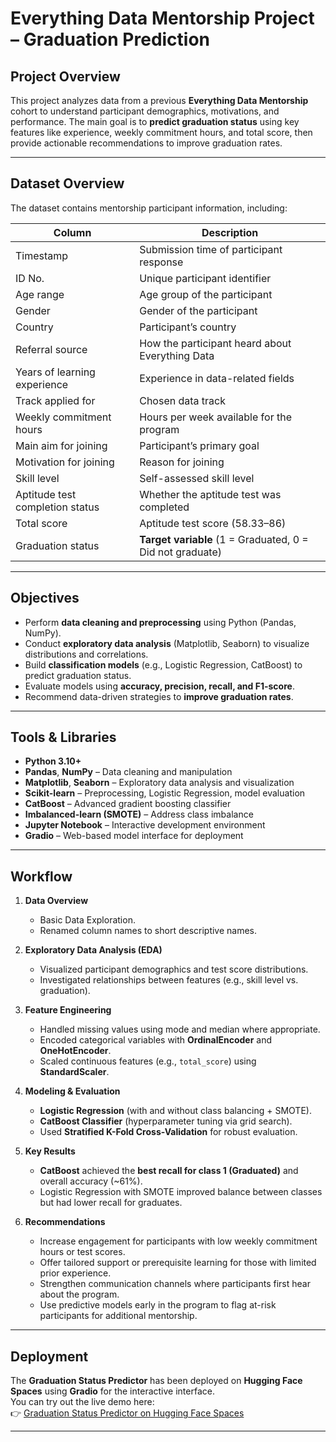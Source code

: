 # Everything Data Mentorship Project – Graduation Prediction  

## Project Overview  
This project analyzes data from a previous **Everything Data Mentorship** cohort to understand participant demographics, motivations, and performance. The main goal is to **predict graduation status** using key features like experience, weekly commitment hours, and total score, then provide actionable recommendations to improve graduation rates.  

---

## Dataset Overview  
The dataset contains mentorship participant information, including:  

| Column | Description |
|--------|-------------|
| Timestamp | Submission time of participant response |
| ID No. | Unique participant identifier |
| Age range | Age group of the participant |
| Gender | Gender of the participant |
| Country | Participant’s country |
| Referral source | How the participant heard about Everything Data |
| Years of learning experience | Experience in data-related fields |
| Track applied for | Chosen data track |
| Weekly commitment hours | Hours per week available for the program |
| Main aim for joining | Participant’s primary goal |
| Motivation for joining | Reason for joining |
| Skill level | Self-assessed skill level |
| Aptitude test completion status | Whether the aptitude test was completed |
| Total score | Aptitude test score (58.33–86) |
| Graduation status | **Target variable** (1 = Graduated, 0 = Did not graduate) |

---

## Objectives  
- Perform **data cleaning and preprocessing** using Python (Pandas, NumPy).  
- Conduct **exploratory data analysis** (Matplotlib, Seaborn) to visualize distributions and correlations.  
- Build **classification models** (e.g., Logistic Regression, CatBoost) to predict graduation status.  
- Evaluate models using **accuracy, precision, recall, and F1-score**.  
- Recommend data-driven strategies to **improve graduation rates**.  

---

## Tools & Libraries  
- **Python 3.10+**  
- **Pandas**, **NumPy** – Data cleaning and manipulation  
- **Matplotlib**, **Seaborn** – Exploratory data analysis and visualization  
- **Scikit-learn** – Preprocessing, Logistic Regression, model evaluation  
- **CatBoost** – Advanced gradient boosting classifier  
- **Imbalanced-learn (SMOTE)** – Address class imbalance  
- **Jupyter Notebook** – Interactive development environment
- **Gradio** – Web-based model interface for deployment  

---

## Workflow  
1. **Data Overview**  
   - Basic Data Exploration.
   - Renamed column names to short descriptive names.  

2. **Exploratory Data Analysis (EDA)**  
   - Visualized participant demographics and test score distributions.  
   - Investigated relationships between features (e.g., skill level vs. graduation).  

3. **Feature Engineering**  
   - Handled missing values using mode and median where appropriate.  
   - Encoded categorical variables with **OrdinalEncoder** and **OneHotEncoder**.  
   - Scaled continuous features (e.g., `total_score`) using **StandardScaler**.
     
4. **Modeling & Evaluation**  
   - **Logistic Regression** (with and without class balancing + SMOTE).  
   - **CatBoost Classifier** (hyperparameter tuning via grid search).  
   - Used **Stratified K-Fold Cross-Validation** for robust evaluation.  

5. **Key Results**  
   - **CatBoost** achieved the **best recall for class 1 (Graduated)** and overall accuracy (~61%).  
   - Logistic Regression with SMOTE improved balance between classes but had lower recall for graduates.  

6. **Recommendations**  
   - Increase engagement for participants with low weekly commitment hours or test scores.  
   - Offer tailored support or prerequisite learning for those with limited prior experience.  
   - Strengthen communication channels where participants first hear about the program.  
   - Use predictive models early in the program to flag at-risk participants for additional mentorship.  

---

## Deployment  
The **Graduation Status Predictor** has been deployed on **Hugging Face Spaces** using **Gradio** for the interactive interface.  
You can try out the live demo here:  
👉 [Graduation Status Predictor on Hugging Face Spaces](https://huggingface.co/spaces/Decten/graduation-status-predictor)  

---

